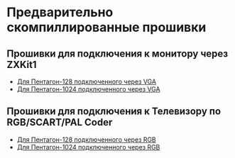 # Предварительно скомпиллированные прошивки

## Прошивки для подключения к монитору через ZXKit1

- [Для Пентагон-128 подключенного через VGA](rom/vga/pent128-trdos5.03-vga.rom)
- [Для Пентагон-1024 подключенного через VGA](rom/vga/pent1024-trdos6.11q-vga.rom)

## Прошивки для подключения к Телевизору по RGB/SCART/PAL Coder

- [Для Пентагон-128 подключенного через RGB](tv/pent128-trdos5.03-tv.rom)
- [Для Пентагон-1024 подключенного через RGB](tv/pent1024-trdos6.11q-tv.rom)
